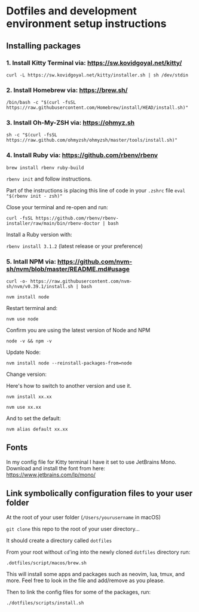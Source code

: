 
# Dotfiles and development environment setup instructions

## Installing packages

### 1. Install Kitty Terminal via: https://sw.kovidgoyal.net/kitty/

`curl -L https://sw.kovidgoyal.net/kitty/installer.sh | sh /dev/stdin`

### 2. Install Homebrew via: https://brew.sh/

`/bin/bash -c "$(curl -fsSL https://raw.githubusercontent.com/Homebrew/install/HEAD/install.sh)"`

### 3. Install Oh-My-ZSH via: https://ohmyz.sh

`sh -c "$(curl -fsSL https://raw.github.com/ohmyzsh/ohmyzsh/master/tools/install.sh)"`

### 4. Install Ruby via: https://github.com/rbenv/rbenv

`brew install rbenv ruby-build`

`rbenv init` and follow instructions.

Part of the instructions is placing this line of code in your `.zshrc` file
`eval "$(rbenv init - zsh)"`

Close your terminal and re-open and run:

`curl -fsSL https://github.com/rbenv/rbenv-installer/raw/main/bin/rbenv-doctor | bash`

Install a Ruby version with: 

`rbenv install 3.1.2` (latest release or your preference)

### 5. Intall NPM via: https://github.com/nvm-sh/nvm/blob/master/README.md#usage 

`curl -o- https://raw.githubusercontent.com/nvm-sh/nvm/v0.39.1/install.sh | bash`

`nvm install node`

Restart terminal and:

`nvm use node`

Confirm you are using the latest version of Node and NPM

`node -v && npm -v`

Update Node:

`nvm install node --reinstall-packages-from=node`

Change version:

Here's how to switch to another version and use it.

`nvm install xx.xx`

`nvm use xx.xx`

And to set the default:

`nvm alias default xx.xx`

## Fonts

In my config file for Kitty terminal I have it set to use JetBrains Mono. Download and install the font from here: https://www.jetbrains.com/lp/mono/

## Link symbolically configuration files to your user folder

At the root of your user folder (`/Users/yourusername` in macOS)

`git clone` this repo to the root of your user directory...

It should create a directory called `dotfiles`

From your root without `cd`'ing into the newly cloned `dotfiles` directory run:

`.dotfiles/script/macos/brew.sh`

This will install some apps and packages such as neovim, lua, tmux, and more. Feel free to look in the file and add/remove as you please.

Then to link the config files for some of the packages, run:

`./dotfiles/scripts/install.sh`

